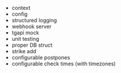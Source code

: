 * context
* config
* structured logging
* webhook server
* tgapi mock
* unit testing
* proper DB struct
* strike add
* configurable postpones
* configurable check times (with timezones)
